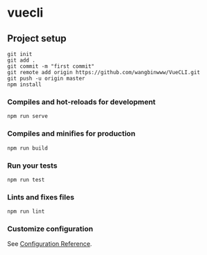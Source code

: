 # vuecli

## Project setup

```
git init
git add .
git commit -m "first commit"
git remote add origin https://github.com/wangbinwww/VueCLI.git
git push -u origin master
npm install
```

### Compiles and hot-reloads for development

```
npm run serve
```

### Compiles and minifies for production

```
npm run build
```

### Run your tests

```
npm run test
```

### Lints and fixes files

```
npm run lint
```

### Customize configuration

See [Configuration Reference](https://cli.vuejs.org/config/).
